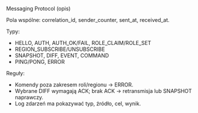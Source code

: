 Messaging Protocol (opis)

Pola wspólne: correlation_id, sender_counter, sent_at, received_at.

Typy:
- HELLO, AUTH, AUTH_OK/FAIL, ROLE_CLAIM/ROLE_SET  
- REGION_SUBSCRIBE/UNSUBSCRIBE  
- SNAPSHOT, DIFF, EVENT, COMMAND  
- PING/PONG, ERROR

Reguły:
- Komendy poza zakresem roli/regionu → ERROR.  
- Wybrane DIFF wymagają ACK; brak ACK → retransmisja lub SNAPSHOT naprawczy.  
- Log zdarzeń ma pokazywać typ, źródło, cel, wynik.
